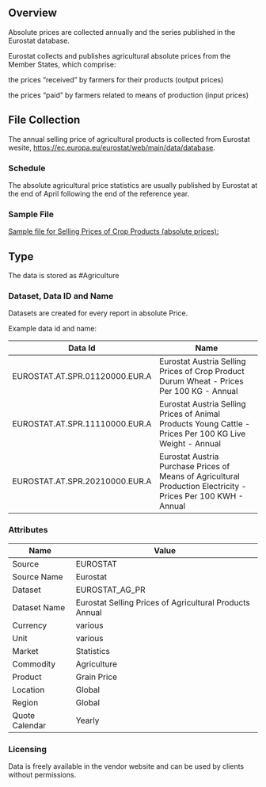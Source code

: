 ## Overview

Absolute prices are collected annually and the series published in the Eurostat database.

Eurostat collects and publishes agricultural absolute prices from the Member States, which comprise:

 the prices “received” by farmers for their products (output prices)

 the prices “paid” by farmers related to means of production (input prices)

## File Collection

The annual selling price of agricultural products is collected from Eurostat wesite, https://ec.europa.eu/eurostat/web/main/data/database. 

### Schedule

The absolute agricultural price statistics are usually published by Eurostat at the end of April following the end of the reference year.

### Sample File

 [Sample file for Selling Prices of Crop Products (absolute prices):](pathname:///file-samples/apri_ap_crpouta.tsv)

## Type

The data is stored as #Agriculture

### Dataset, Data ID and Name

Datasets are created for every report in absolute Price. 

Example data id and name:

|Data Id|Name|
|-|-|
|EUROSTAT.AT.SPR.01120000.EUR.A|Eurostat Austria Selling Prices of Crop Product Durum Wheat - Prices Per 100 KG - Annual|
|EUROSTAT.AT.SPR.11110000.EUR.A|Eurostat Austria Selling Prices of Animal Products Young Cattle - Prices Per 100 KG Live Weight - Annual|
|EUROSTAT.AT.SPR.20210000.EUR.A|Eurostat Austria Purchase Prices of Means of Agricultural Production Electricity - Prices Per 100 KWH - Annual|

### Attributes

|Name|Value|
|-|-|
|Source|EUROSTAT|
|Source Name|Eurostat|
|Dataset|EUROSTAT_AG_PR|
|Dataset Name|Eurostat Selling Prices of Agricultural Products Annual|
|Currency|various|
|Unit|various|
|Market|Statistics|
|Commodity|Agriculture|
|Product|Grain Price|
|Location|Global|
|Region|Global|
|Quote Calendar|Yearly|

### Licensing

Data is freely available in the vendor website and can be used by clients without permissions.